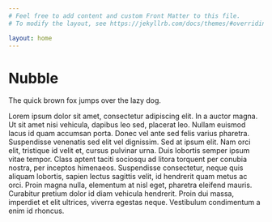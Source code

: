 ```yaml
---
# Feel free to add content and custom Front Matter to this file.
# To modify the layout, see https://jekyllrb.com/docs/themes/#overriding-theme-defaults

layout: home
---
```



<h1 class="nubble">Nubble</h1>
<p class="nubble font-size-xl">The quick brown fox jumps over the lazy dog.</p>

<p class="nubble">

Lorem ipsum dolor sit amet, consectetur adipiscing elit. In a auctor magna. Ut sit amet nisi vehicula, dapibus leo sed, placerat leo. Nullam euismod lacus id quam accumsan porta. Donec vel ante sed felis varius pharetra. Suspendisse venenatis sed elit vel dignissim. Sed at ipsum elit. Nam orci elit, tristique id velit et, cursus pulvinar urna. Duis lobortis semper ipsum vitae tempor. Class aptent taciti sociosqu ad litora torquent per conubia nostra, per inceptos himenaeos. Suspendisse consectetur, neque quis aliquam lobortis, sapien lectus sagittis velit, id hendrerit quam metus ac orci. Proin magna nulla, elementum at nisl eget, pharetra eleifend mauris. Curabitur pretium dolor id diam vehicula hendrerit. Proin dui massa, imperdiet et elit ultrices, viverra egestas neque. Vestibulum condimentum a enim id rhoncus.

</p>

<br>
